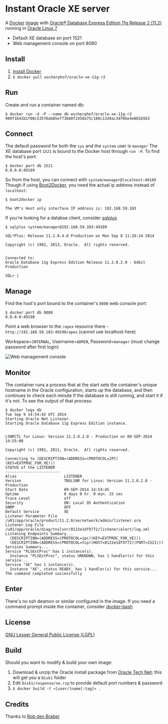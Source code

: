 # Instant Oracle XE server
A [Docker](https://www.docker.com/) [image](https://registry.hub.docker.com/u/wscherphof/oracle-xe-11g-r2/) with [Oracle® Database Express Edition 11g Release 2 (11.2)](http://www.oracle.com/technetwork/database/database-technologies/express-edition/overview/index.html) running in [Oracle Linux 7](http://www.oracle.com/us/technologies/linux/overview/index.html)
- Default XE database on port 1521
- Web management console on port 8080

## Install
1. [Install Docker](https://docs.docker.com/installation/#installation)
1. `$ docker pull wscherphof/oracle-xe-11g-r2`

## Run
Create and run a container named db:
```
$ docker run -d -P --name db wscherphof/oracle-xe-11g-r2
989f1b41b1f00c53576ab85e773b60f2458a75c108c12d4ac3d70be4e801b563
```

## Connect
The default password for both the `sys` and the `system` user is `manager`
The XE database port `1521` is bound to the Docker host through `run -P`. To find the host's port:
```
$ docker port db 1521
0.0.0.0:49189
```
So from the host, you can connect with `system/manager@localhost:49189`
Though if using [Boot2Docker](https://github.com/boot2docker/boot2docker), you need the actual ip address instead of `localhost`:
```
$ boot2docker ip

The VM's Host only interface IP address is: 192.168.59.103

```
If you're looking for a databse client, consider [sqlplus](http://www.oracle.com/technetwork/database/features/instant-client/index-100365.html)
```
$ sqlplus system/manager@192.168.59.103:49189

SQL*Plus: Release 11.2.0.4.0 Production on Mon Sep 8 11:26:24 2014

Copyright (c) 1982, 2013, Oracle.  All rights reserved.


Connected to:
Oracle Database 11g Express Edition Release 11.2.0.2.0 - 64bit Production

SQL> |
```

## Manage
Find the host's port bound to the container's `8080` web console port:
```
$ docker port db 8080
0.0.0.0:49190
```
Point a web browser to the `/apex` resource there - `http://192.168.59.103:49190/apex` (cannot use localhost here)

Workspace=`INTERNAL`, Username=`ADMIN`, Password=`manager` (must change password after first login)

![Web management console](https://github.com/wscherphof/oracle-xe-11g-r2/blob/master/apex.png)

## Monitor
The container runs a process that at the start sets the container's unique hostname in the Oracle configuration, starts up the database, and then continues to check each minute if the database is still running, and start it if it's not. To see the output of that process:
```
$ docker logs db
Tue Sep 9 14:54:42 UTC 2014
Starting Oracle Net Listener.
Starting Oracle Database 11g Express Edition instance.


LSNRCTL for Linux: Version 11.2.0.2.0 - Production on 09-SEP-2014 14:55:00

Copyright (c) 1991, 2011, Oracle.  All rights reserved.

Connecting to (DESCRIPTION=(ADDRESS=(PROTOCOL=IPC)(KEY=EXTPROC_FOR_XE)))
STATUS of the LISTENER
------------------------
Alias                     LISTENER
Version                   TNSLSNR for Linux: Version 11.2.0.2.0 - Production
Start Date                09-SEP-2014 14:54:45
Uptime                    0 days 0 hr. 0 min. 15 sec
Trace Level               off
Security                  ON: Local OS Authentication
SNMP                      OFF
Default Service           XE
Listener Parameter File   /u01/app/oracle/product/11.2.0/xe/network/admin/listener.ora
Listener Log File         /u01/app/oracle/diag/tnslsnr/0122e1df9772/listener/alert/log.xml
Listening Endpoints Summary...
  (DESCRIPTION=(ADDRESS=(PROTOCOL=ipc)(KEY=EXTPROC_FOR_XE)))
  (DESCRIPTION=(ADDRESS=(PROTOCOL=tcp)(HOST=0122e1df9772)(PORT=1521)))
Services Summary...
Service "PLSExtProc" has 1 instance(s).
  Instance "PLSExtProc", status UNKNOWN, has 1 handler(s) for this service...
Service "XE" has 1 instance(s).
  Instance "XE", status READY, has 1 handler(s) for this service...
The command completed successfully
```

## Enter
There's no ssh deamon or similar configured in the image. If you need a command prompt inside the container, consider [docker-bash](https://github.com/phusion/baseimage-docker#docker_bash)

## License
[GNU Lesser General Public License (LGPL)](http://www.gnu.org/licenses/lgpl-3.0.txt)

## Build
Should you want to modify & build your own image:

1. Download & unzip the Oracle install package from [Oracle Tech Net](http://www.oracle.com/technetwork/database/database-technologies/express-edition/downloads/index.html); this will get you a `Disk1` folder
1. Edit `Disk1/response/xe.rsp` to provide default port numbers & password
1. `$ docker build -t <[user/]name[:tag]> .`

## Credits
Thanks to [Rob den Braber](http://blog.grid-it.nl/index.php/2014/05/16/installing-oracle-xe-in-a-docker-image/)

